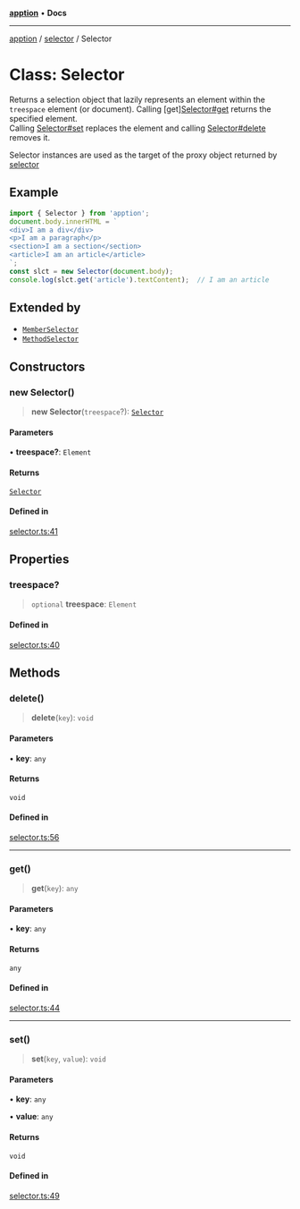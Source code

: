 [**apption**](../../README.md) • **Docs**

***

[apption](../../modules.md) / [selector](../README.md) / Selector

# Class: Selector

Returns a selection object that lazily represents an element within the `treespace` element (or document).
Calling [get][Selector#get](Selector.md#get) returns the specified element.  
Calling [Selector#set](Selector.md#set) replaces the element and calling [Selector#delete](Selector.md#delete)
removes it. 

Selector instances are used as the target of the proxy object returned by [selector](../functions/selector.md)

## Example

```ts
import { Selector } from 'apption';
document.body.innerHTML = `
<div>I am a div</div>
<p>I am a paragraph</p>
<section>I am a section</section>
<article>I am an article</article>
`;
const slct = new Selector(document.body);
console.log(slct.get('article').textContent);  // I am an article
```

## Extended by

- [`MemberSelector`](MemberSelector.md)
- [`MethodSelector`](MethodSelector.md)

## Constructors

### new Selector()

> **new Selector**(`treespace`?): [`Selector`](Selector.md)

#### Parameters

• **treespace?**: `Element`

#### Returns

[`Selector`](Selector.md)

#### Defined in

[selector.ts:41](https://github.com/mksunny1/apption/blob/d0bf763109284abcb2484dd7dfd7111ee7475add/src/selector.ts#L41)

## Properties

### treespace?

> `optional` **treespace**: `Element`

#### Defined in

[selector.ts:40](https://github.com/mksunny1/apption/blob/d0bf763109284abcb2484dd7dfd7111ee7475add/src/selector.ts#L40)

## Methods

### delete()

> **delete**(`key`): `void`

#### Parameters

• **key**: `any`

#### Returns

`void`

#### Defined in

[selector.ts:56](https://github.com/mksunny1/apption/blob/d0bf763109284abcb2484dd7dfd7111ee7475add/src/selector.ts#L56)

***

### get()

> **get**(`key`): `any`

#### Parameters

• **key**: `any`

#### Returns

`any`

#### Defined in

[selector.ts:44](https://github.com/mksunny1/apption/blob/d0bf763109284abcb2484dd7dfd7111ee7475add/src/selector.ts#L44)

***

### set()

> **set**(`key`, `value`): `void`

#### Parameters

• **key**: `any`

• **value**: `any`

#### Returns

`void`

#### Defined in

[selector.ts:49](https://github.com/mksunny1/apption/blob/d0bf763109284abcb2484dd7dfd7111ee7475add/src/selector.ts#L49)
